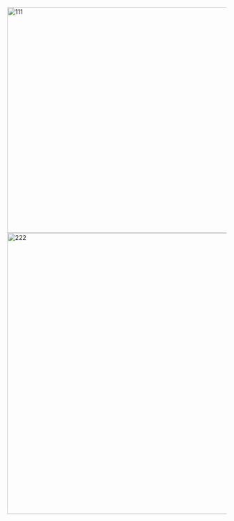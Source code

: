 <img width="518" alt="111" src="https://user-images.githubusercontent.com/78076248/115484790-b229c800-a253-11eb-9c9d-016fa1849174.PNG">
<img width="645" alt="222" src="https://user-images.githubusercontent.com/78076248/115484793-b48c2200-a253-11eb-8b89-d44add31b969.PNG">
